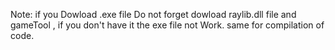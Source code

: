 Note: if you Dowload .exe file Do not forget dowload raylib.dll file and gameTool ,
if you don't have it the exe file not Work.
same for compilation of code.
